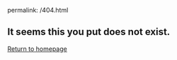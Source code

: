permalink: /404.html
<!DOCTYPE html>
<html>
<head>
<title>MS/HS 223 LS Error</title>
</head>
<body>
<h2>It seems this you put does not exist.</h2>
<a href="223link.me">Return to homepage</a>
</html>
